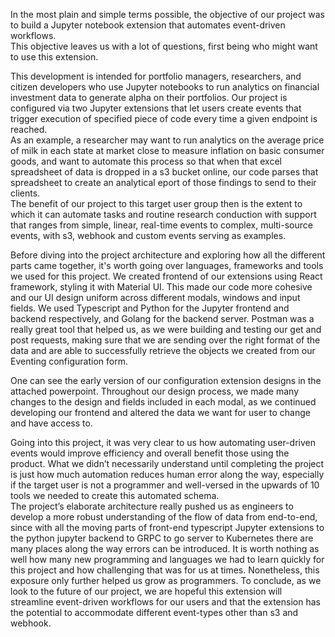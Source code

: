 In the most plain and simple terms possible, the objective of our project was to build a Jupyter notebook extension that automates event-driven workflows.  
This objective leaves us with a lot of questions, first being who might want to use this extension. 

This development is intended for portfolio managers, researchers, and citizen developers who use Jupyter notebooks to run analytics on financial investment data to generate alpha on their portfolios.  Our project is configured via two Jupyter extensions that let users create events that trigger execution of specified piece of code every time a given endpoint is reached.   
As an example, a researcher may want to run analytics on the average price of milk in each state at market close to measure inflation on basic consumer goods, and want to automate this process so that when that excel spreadsheet of data is dropped in a s3 bucket online, our code parses that spreadsheet to create an analytical eport of those findings to send to their clients.  
The benefit of our project to this target user group then is the extent to which it can automate tasks and routine research conduction with support that ranges from simple, linear, real-time events to complex, multi-source events, with s3, webhook and custom events serving as examples.   

Before diving into the project architecture and exploring how all the different parts came together, it's worth going over languages, frameworks and tools we used for this project. 
We created frontend of our extensions using React framework, styling it with Material UI. This made our code more cohesive and our UI design uniform across different modals, windows and input fields. 
We used Typescript and Python for the Jupyter frontend and backend respectively, and Golang for the backend server. 
Postman was a really great tool that helped us, as we were building and testing our get and post requests, making sure that we are sending over the right format of the data and are able to successfully retrieve the objects we created from our Eventing configuration form.

One can see the early version of our configuration extension designs in the attached powerpoint. Throughout our design process, we made many changes to the design and fields included in each modal, as we continued developing our frontend and altered the data we want for user to change and have access to. 

Going into this project, it was very clear to us how automating user-driven events would improve efficiency and overall benefit those using the product. What we didn’t necessarily understand until completing the project is just how much automation reduces human error along the way, especially if the target user is not a programmer and well-versed in the upwards of 10 tools we needed to create this automated schema.  
The project’s elaborate architecture really pushed us as engineers to develop a more robust understanding of the flow of data from end-to-end, since with all the moving parts of front-end typescript Jupyter extensions to the python jupyter backend to GRPC to go server to Kubernetes there are many places along the way errors can be introduced. 
It is worth nothing as well how many new programming and languages we had to learn quickly for this project and how challenging that was for us at times. Nonetheless, this exposure only further helped us grow as programmers. 
To conclude, as we look to the future of our project, we are hopeful this extension will streamline event-driven workflows for our users and that the extension has the potential to accommodate different event-types other than s3 and webhook. 











